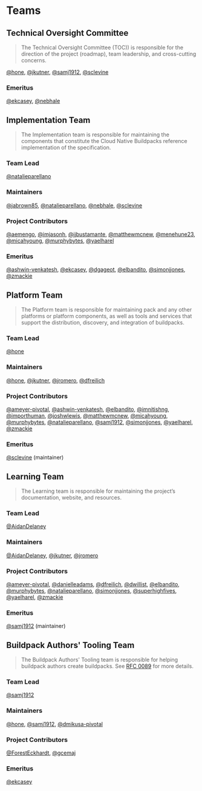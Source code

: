 # Teams

## Technical Oversight Committee

> The Technical Oversight Committee (TOC)) is responsible for the direction of the project (roadmap), team leadership, and cross-cutting concerns.

[@hone][@hone], [@jkutner][@jkutner], [@samj1912][@samj1912], [@sclevine][@sclevine]

### Emeritus

[@ekcasey][@ekcasey], [@nebhale][@nebhale]

## Implementation Team

> The Implementation team is responsible for maintaining the components that constitute the Cloud Native Buildpacks reference implementation of the specification.

### Team Lead

[@natalieparellano][@natalieparellano]

### Maintainers

[@jabrown85][@jabrown85], [@natalieparellano][@natalieparellano], [@nebhale][@nebhale], [@sclevine][@sclevine]

### Project Contributors

[@aemengo][@aemengo], [@imjasonh][@imjasonh], [@jjbustamante][@jjbustamante], [@matthewmcnew][@matthewmcnew], [@menehune23][@menehune23], [@micahyoung][@micahyoung], [@murphybytes][@murphybytes], [@yaelharel][@yaelharel]

### Emeritus

[@ashwin-venkatesh][@ashwin-venkatesh], [@ekcasey][@ekcasey], [@dgageot][@dgageot], [@elbandito][@elbandito], [@simonjjones][@simonjjones], [@zmackie][@zmackie]

## Platform Team

> The Platform team is responsible for maintaining pack and any other platforms or platform components, as well as tools and services that support the distribution, discovery, and integration of buildpacks.

### Team Lead

[@hone][@hone]

### Maintainers

[@hone][@hone], [@jkutner][@jkutner], [@jromero][@jromero], [@dfreilich][@dfreilich]

### Project Contributors

[@ameyer-pivotal][@ameyer-pivotal], [@ashwin-venkatesh][@ashwin-venkatesh], [@elbandito][@elbandito], [@imnitishng][@imnitishng], [@importhuman][@importhuman], [@joshwlewis][@joshwlewis], [@matthewmcnew][@matthewmcnew], [@micahyoung][@micahyoung], [@murphybytes][@murphybytes], [@natalieparellano][@natalieparellano], [@samj1912][@samj1912], [@simonjjones][@simonjjones], [@yaelharel][@yaelharel], [@zmackie][@zmackie]

### Emeritus

[@sclevine][@sclevine] (maintainer)

## Learning Team

> The Learning team is responsible for maintaining the project’s documentation, website, and resources.

### Team Lead

[@AidanDelaney][@AidanDelaney]

### Maintainers

[@AidanDelaney][@AidanDelaney], [@jkutner][@jkutner], [@jromero][@jromero]

### Project Contributors

[@ameyer-pivotal][@ameyer-pivotal], [@danielleadams][@danielleadams], [@dfreilich][@dfreilich], [@dwillist][@dwillist], [@elbandito][@elbandito], [@murphybytes][@murphybytes], [@natalieparellano][@natalieparellano], [@simonjjones][@simonjjones], [@superhighfives][@superhighfives], [@yaelharel][@yaelharel], [@zmackie][@zmackie]

### Emeritus

[@samj1912][@samj1912] (maintainer)

## Buildpack Authors' Tooling Team

> The Buildpack Authors' Tooling team is responsible for helping buildpack authors create buildpacks. See [RFC 0089](https://github.com/buildpacks/rfcs/blob/main/text/0089-buildpack-authors-tooling-subteam.md) for more details.

### Team Lead

[@samj1912][@samj1912]

### Maintainers

[@hone][@hone], [@samj1912][@samj1912], [@dmikusa-pivotal][@dmikusa-pivotal]

### Project Contributors

[@ForestEckhardt][@ForestEckhardt], [@gcemaj][@gcemaj]

### Emeritus

[@ekcasey][@ekcasey]

[@AidanDelaney]: https://github.com/AidanDelaney
[@AswinTimalsina]: https://github.com/AswinTimalsina
[@aemengo]: https://github.com/aemengo
[@ameyer-pivotal]: https://github.com/ameyer-pivotal
[@ashwin-venkatesh]: https://github.com/ashwin-venkatesh
[@Brahyt]: https://github.com/Brahyt
[@danielleadams]: https://github.com/danielleadams
[@dfreilich]: https://github.com/dfreilich
[@dgageot]: https://github.com/dgageot
[@dmikusa-pivotal]: https://github.com/dmikusa-pivotal
[@dwillist]: https://github.com/dwillist
[@ekcasey]: https://github.com/ekcasey
[@elbandito]: https://github.com/elbandito
[@ForestEckhardt]: https://github.com/foresteckhardt
[@gcemaj]: https://github.com/gcemaj
[@hone]: https://github.com/hone
[@imjasonh]: https://github.com/imjasonh
[@imnitishng]: https://github.com/imnitishng
[@importhuman]: https://github.com/importhuman
[@jabrown85]: https://github.com/jabrown85
[@jjbustamante]: https://github.com/jjbustamante
[@jkutner]: https://github.com/jkutner
[@joshwlewis]: https://github.com/joshwlewis
[@jromero]: https://github.com/jromero
[@matthewmcnew]: https://github.com/matthewmcnew
[@menehune23]: https://github.com/menehune23
[@micahyoung]: https://github.com/micahyoung
[@mritunjaysharma394]: https://github.com/mritunjaysharma394
[@murphybytes]: https://github.com/murphybytes
[@natalieparellano]: https://github.com/natalieparellano
[@nebhale]: https://github.com/nebhale
[@samj1912]: https://github.com/samj1912
[@sclevine]: https://github.com/sclevine
[@simonjjones]: https://github.com/simonjjones
[@superhighfives]: https://github.com/superhighfives
[@yaelharel]: https://github.com/yaelharel
[@zmackie]: https://github.com/zmackie
